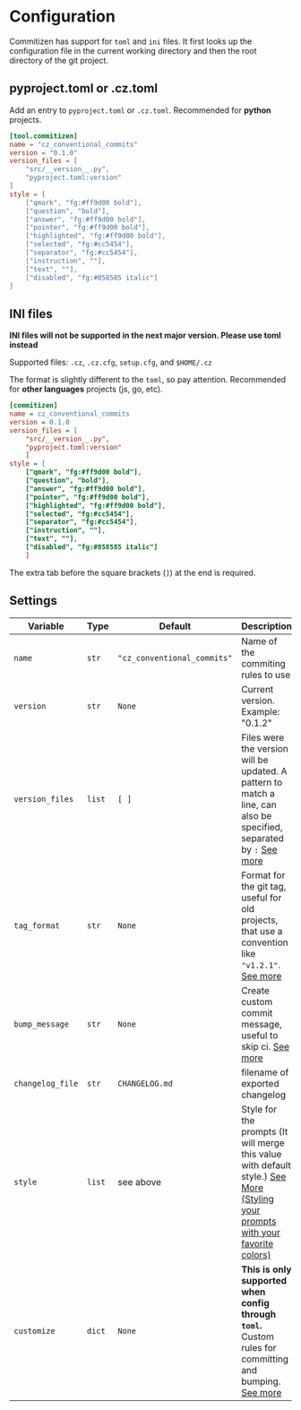 # Configuration

Commitizen has support for `toml` and `ini` files. It first looks up the configuration file in the current working directory and then the root directory of the git project.

## pyproject.toml or .cz.toml

Add an entry to `pyproject.toml` or `.cz.toml`. Recommended for **python** projects.

```toml
[tool.commitizen]
name = "cz_conventional_commits"
version = "0.1.0"
version_files = [
    "src/__version__.py",
    "pyproject.toml:version"
]
style = [
    ["qmark", "fg:#ff9d00 bold"],
    ["question", "bold"],
    ["answer", "fg:#ff9d00 bold"],
    ["pointer", "fg:#ff9d00 bold"],
    ["highlighted", "fg:#ff9d00 bold"],
    ["selected", "fg:#cc5454"],
    ["separator", "fg:#cc5454"],
    ["instruction", ""],
    ["text", ""],
    ["disabled", "fg:#858585 italic"]
]
```

## INI files

**INI files will not be supported in the next major version. Please use toml instead**

Supported files: `.cz`, `.cz.cfg`, `setup.cfg`, and `$HOME/.cz`

The format is slightly different to the `toml`, so pay attention.
Recommended for **other languages** projects (js, go, etc).

```ini
[commitizen]
name = cz_conventional_commits
version = 0.1.0
version_files = [
    "src/__version__.py",
    "pyproject.toml:version"
    ]
style = [
    ["qmark", "fg:#ff9d00 bold"],
    ["question", "bold"],
    ["answer", "fg:#ff9d00 bold"],
    ["pointer", "fg:#ff9d00 bold"],
    ["highlighted", "fg:#ff9d00 bold"],
    ["selected", "fg:#cc5454"],
    ["separator", "fg:#cc5454"],
    ["instruction", ""],
    ["text", ""],
    ["disabled", "fg:#858585 italic"]
    ]
```

The extra tab before the square brackets (`]`) at the end is required.

## Settings

| Variable | Type | Default | Description |
| -------- | ---- | ------- | ----------- |
| `name` | `str` | `"cz_conventional_commits"` | Name of the commiting rules to use |
| `version` | `str` | `None` | Current version. Example: "0.1.2" |
| `version_files` | `list` | `[ ]` | Files were the version will be updated. A pattern to match a line, can also be specified, separated by `:` [See more](https://woile.github.io/commitizen/bump#files) |
| `tag_format` | `str` | `None` | Format for the git tag, useful for old projects, that use a convention like `"v1.2.1"`. [See more](https://woile.github.io/commitizen/bump#tag_format) |
| `bump_message` | `str` | `None` | Create custom commit message, useful to skip ci. [See more](https://woile.github.io/commitizen/bump#bump_message) |
| `changelog_file` | `str` | `CHANGELOG.md` | filename of exported changelog |
| `style` | `list` | see above | Style for the prompts (It will merge this value with default style.) [See More (Styling your prompts with your favorite colors)](https://github.com/tmbo/questionary#additional-features) |
| `customize` | `dict` | `None` | **This is only supported when config through `toml`.** Custom rules for committing and bumping. [See more](https://woile.github.io/commitizen/customization/) |
